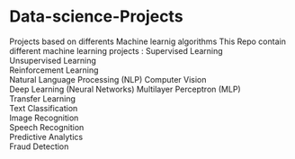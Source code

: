 # Data-science-Projects
Projects based on differents Machine learnig algorithms
This Repo contain different machine learning projects :
  Supervised Learning        
  Unsupervised Learning         
  Reinforcement Learning       
  Natural Language Processing (NLP)
  Computer Vision             
  Deep Learning (Neural Networks)
  Multilayer Perceptron (MLP)  
  Transfer Learning      
  Text Classification          
  Image Recognition  
  Speech Recognition       
  Predictive Analytics    
  Fraud Detection
